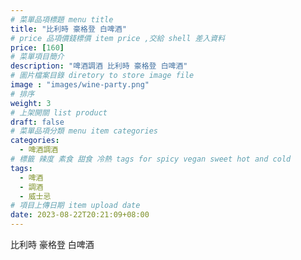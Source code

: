 ```yaml
---
# 菜單品項標題 menu title 
title: "比利時 豪格登 白啤酒"
# price 品項價錢標價 item price ,交給 shell 差入資料
price: [160] 
# 菜單項目簡介 
description: "啤酒調酒 比利時 豪格登 白啤酒"
# 圖片檔案目錄 diretory to store image file
image : "images/wine-party.png"
# 排序
weight: 3 
# 上架開關 list product 
draft: false
# 菜單品項分類 menu item categories 
categories:
  - 啤酒調酒 
# 標籤 辣度 素食 甜食 冷熱 tags for spicy vegan sweet hot and cold 
tags:
  - 啤酒
  - 調酒 
  - 威士忌
# 項目上傳日期 item upload date 
date: 2023-08-22T20:21:09+08:00
---
```


 比利時 豪格登 白啤酒
